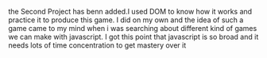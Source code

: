 the Second Project has benn added.I used DOM to know how it works and practice it to produce this game. I did on my own and the idea of such a game came to my mind when i was searching about different kind of games we can make with javascript. I got this point that javascript is so broad and it needs lots of time concentration to get mastery over it
